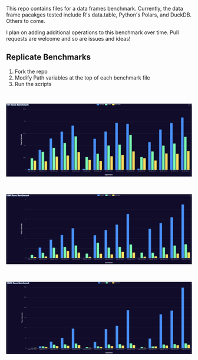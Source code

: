 This repo contains files for a data frames benchmark. Currently, the data frame pacakges tested include R's data.table, Python's Polars, and DuckDB. Others to come.

I plan on adding additional operations to this benchmark over time. Pull requests are welcome and so are issues and ideas!

## Replicate Benchmarks
1. Fork the repo
2. Modify Path variables at the top of each benchmark file
3. Run the scripts

<br>

![](https://github.com/AdrianAntico/Benchmarks/raw/main/Images/1MResults.PNG)

<br>

![](https://github.com/AdrianAntico/Benchmarks/raw/main/Images/10MResults.PNG)

<br>

![](https://github.com/AdrianAntico/Benchmarks/raw/main/Images/100MResults.PNG)


